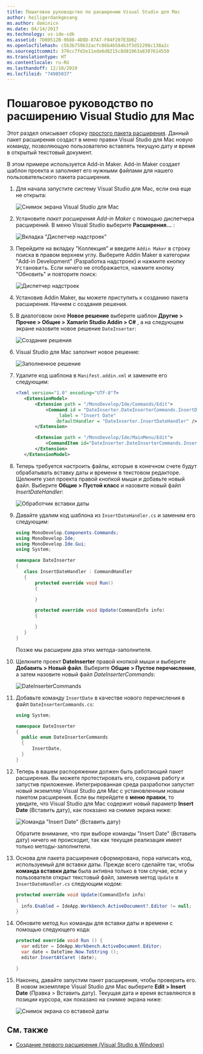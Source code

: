 ```yaml
---
title: Пошаговое руководство по расширению Visual Studio для Mac
author: heiligerdankgesang
ms.author: dominicn
ms.date: 04/14/2017
ms.technology: vs-ide-sdk
ms.assetid: 7D00512B-9688-4D8D-87A7-F04F207E3D02
ms.openlocfilehash: c5b3b759b32acfc86b4b584b3f3d52298c138a2c
ms.sourcegitcommit: 370cc7fd2e11ede6d8215c8d81963a8307614550
ms.translationtype: HT
ms.contentlocale: ru-RU
ms.lasthandoff: 12/10/2019
ms.locfileid: "74985037"
---
```

# <a name="extending-visual-studio-for-mac-walkthrough"></a>Пошаговое руководство по расширению Visual Studio для Mac

Этот раздел описывает сборку [простого пакета расширения](https://github.com/mjh4/AddIns/tree/master/DateInserter). Данный пакет расширения создаст в меню правки Visual Studio для Mac новую команду, позволяющую пользователю вставлять текущую дату и время в открытый текстовый документ.

В этом примере используется Add-in Maker. Add-in Maker создает шаблон проекта и заполняет его нужными файлами для нашего пользовательского пакета расширения.

1. Для начала запустите систему Visual Studio для Mac, если она еще не открыта:

   ![Снимок экрана Visual Studio для Mac](media/extending-visual-studio-mac-addin3.png)

2. Установите _пакет расширения Add-in Maker_ с помощью диспетчера расширений. В меню Visual Studio выберите **Расширения...** :

   ![Вкладка "Диспетчер надстроек"](media/extending-visual-studio-mac-addin4.png)

3. Перейдите на вкладку "Коллекция" и введите `Addin Maker` в строку поиска в правом верхнем углу. Выберите Addin Maker в категории "Add-in Development" (Разработка надстроек) и нажмите кнопку <kbd>Установить</kbd>. Если ничего не отображается, нажмите кнопку "Обновить" и повторите поиск:

   ![Диспетчер надстроек](media/extending-visual-studio-mac-addin5.png)

4. Установив Addin Maker, вы можете приступить к созданию пакета расширения. Начнем с создания решения.

5. В диалоговом окне **Новое решение** выберите шаблон **Другие > Прочее > Общие > Xamarin Studio Addin > C#** , а на следующем экране назовите новое решение `DateInserter`:

   ![Создание решения](media/extending-visual-studio-mac-addin7New.png)

6. Visual Studio для Mac заполнит новое решение:

   ![Заполненное решение](media/extending-visual-studio-mac-addin8.png)

7. Удалите код шаблона в `Manifest.addin.xml` и замените его следующим:

   ```xml
   <?xml version="1.0" encoding="UTF-8"?>
      <ExtensionModel>
          <Extension path = "/MonoDevelop/Ide/Commands/Edit">
              <Command id = "DateInserter.DateInserterCommands.InsertDate"
                  _label = "Insert Date"
                  defaultHandler = "DateInserter.InsertDateHandler" />
          </Extension>

          <Extension path = "/MonoDevelop/Ide/MainMenu/Edit">
              <CommandItem id="DateInserter.DateInserterCommands.InsertDate" />
          </Extension>
      </ExtensionModel>
   ```

8. Теперь требуется настроить файлы, которые в конечном счете будут обрабатывать вставку даты и времени в текстовом редакторе. Щелкните узел проекта правой кнопкой мыши и добавьте новый файл. Выберите **Общие > Пустой класс** и назовите новый файл *InsertDateHandler*:

   ![Обработчик вставки даты](media/extending-visual-studio-mac-addin9.png)

9. Давайте удалим код шаблона из `InsertDateHandler.cs` и заменим его следующим:

   ```cs
   using MonoDevelop.Components.Commands;
   using MonoDevelop.Ide;
   using MonoDevelop.Ide.Gui;
   using System;

   namespace DateInserter
   {
      class InsertDateHandler : CommandHandler
      {
          protected override void Run()
          {

          }

          protected override void Update(CommandInfo info)
          {

          }
      }
   }
   ```

   Позже мы расширим два этих метода-заполнителя.

10. Щелкните проект **DateInserter** правой кнопкой мыши и выберите **Добавить > Новый файл**. Выберите **Общие > Пустое перечисление**, а затем назовите новый файл *DateInserterCommands*:

    ![DateInserterCommands](media/extending-visual-studio-mac-addin10.png)

11. Добавьте команду `InsertDate` в качестве нового перечисления в файл `DateInserterCommands.cs`:

    ``` cs
    using System;

    namespace DateInserter
    {
      public enum DateInserterCommands
      {
          InsertDate,
      }
    }
    ```

12. Теперь в вашем распоряжении должен быть работающий пакет расширения. Вы можете протестировать его, сохранив работу и запустив приложение. Интегрированная среда разработки запустит новый экземпляр Visual Studio для Mac с установленным новым пакетом расширения. Если вы перейдете в **меню правки**, то увидите, что Visual Studio для Mac содержит новый параметр **Insert Date** (Вставить дату), как показано на снимке экрана ниже:

    ![Команда "Insert Date" (Вставить дату)](media/extending-visual-studio-mac-addin11.png)

    Обратите внимание, что при выборе команды "Insert Date" (Вставить дату) ничего не происходит, так как текущая реализация имеет только методы-заполнители.

13. Основа для пакета расширения сформирована, пора написать код, используемый для вставки даты. Прежде всего сделайте так, чтобы **команда вставки даты** была активна только в том случае, если у пользователя открыт текстовый файл, заменив метод `Update` в `InsertDateHandler.cs` следующим кодом:

    ```cs
    protected override void Update(CommandInfo info)
    {
      info.Enabled = IdeApp.Workbench.ActiveDocument?.Editor != null;
    }
    ```

14. Обновите метод `Run` команды для вставки даты и времени с помощью следующего кода:

    ``` cs
    protected override void Run () {
      var editor = IdeApp.Workbench.ActiveDocument.Editor;
      var date = DateTime.Now.ToString ();
      editor.InsertAtCaret (date);

    }
    ```

15. Наконец, давайте запустим пакет расширения, чтобы проверить его. В новом экземпляре Visual Studio для Mac выберите **Edit > Insert Date** (Правка > Вставить дату). Текущая дата и время вставляются в позиции курсора, как показано на снимке экрана ниже:

    ![Снимок экрана со вставкой даты](media/extending-visual-studio-mac-addin12.png)

## <a name="see-also"></a>См. также

- [Создание первого расширения (Visual Studio в Windows)](/visualstudio/extensibility/extensibility-hello-world)